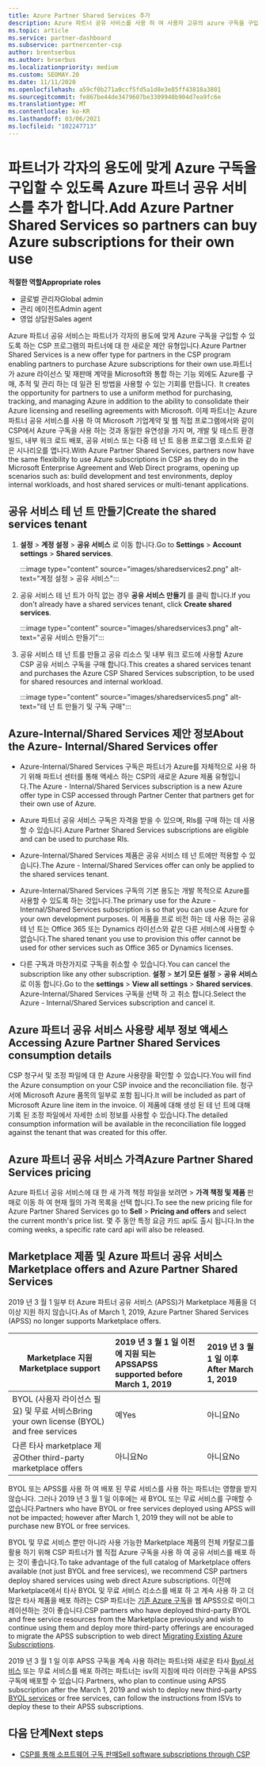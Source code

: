 ```yaml
---
title: Azure Partner Shared Services 추가
description: Azure 파트너 공유 서비스를 사용 하 여 사용자 고유의 azure 구독을 구입 하 고 Azure 구매, 추적 및 관리를 위한 통일 된 방법을 사용 합니다.
ms.topic: article
ms.service: partner-dashboard
ms.subservice: partnercenter-csp
author: brentserbus
ms.author: brserbus
ms.localizationpriority: medium
ms.custom: SEOMAY.20
ms.date: 11/11/2020
ms.openlocfilehash: a59cf0b271a0ccf5fd5a1d8e3e85ff43818a3801
ms.sourcegitcommit: fe867be44de3479607be3309940b904d7ea9fc6e
ms.translationtype: MT
ms.contentlocale: ko-KR
ms.lasthandoff: 03/06/2021
ms.locfileid: "102247713"
---
```

# <a name="add-azure-partner-shared-services-so-partners-can-buy-azure-subscriptions-for-their-own-use"></a><span data-ttu-id="cfaed-103">파트너가 각자의 용도에 맞게 Azure 구독을 구입할 수 있도록 Azure 파트너 공유 서비스를 추가 합니다.</span><span class="sxs-lookup"><span data-stu-id="cfaed-103">Add Azure Partner Shared Services so partners can buy Azure subscriptions for their own use</span></span>

 
<span data-ttu-id="cfaed-104">**적절한 역할**</span><span class="sxs-lookup"><span data-stu-id="cfaed-104">**Appropriate roles**</span></span>

- <span data-ttu-id="cfaed-105">글로벌 관리자</span><span class="sxs-lookup"><span data-stu-id="cfaed-105">Global admin</span></span>
- <span data-ttu-id="cfaed-106">관리 에이전트</span><span class="sxs-lookup"><span data-stu-id="cfaed-106">Admin agent</span></span>
- <span data-ttu-id="cfaed-107">영업 상담원</span><span class="sxs-lookup"><span data-stu-id="cfaed-107">Sales agent</span></span>

<span data-ttu-id="cfaed-108">Azure 파트너 공유 서비스는 파트너가 각자의 용도에 맞게 Azure 구독을 구입할 수 있도록 하는 CSP 프로그램의 파트너에 대 한 새로운 제안 유형입니다.</span><span class="sxs-lookup"><span data-stu-id="cfaed-108">Azure Partner Shared Services is a new offer type for partners in the CSP program enabling partners to purchase Azure subscriptions for their own use.</span></span><span data-ttu-id="cfaed-109">파트너가 azure 라이선스 및 재판매 계약을 Microsoft와 통합 하는 기능 외에도 Azure를 구매, 추적 및 관리 하는 데 일관 된 방법을 사용할 수 있는 기회를 만듭니다.</span><span class="sxs-lookup"><span data-stu-id="cfaed-109">  It creates the opportunity for partners to use a uniform method for purchasing, tracking, and managing Azure in addition to the ability to consolidate their Azure licensing and reselling agreements with Microsoft.</span></span> <span data-ttu-id="cfaed-110">이제 파트너는 Azure 파트너 공유 서비스를 사용 하 여 Microsoft 기업계약 및 웹 직접 프로그램에서와 같이 CSP에서 Azure 구독을 사용 하는 것과 동일한 유연성을 가지 며, 개발 및 테스트 환경 빌드, 내부 워크 로드 배포, 공유 서비스 또는 다중 테 넌 트 응용 프로그램 호스트와 같은 시나리오를 엽니다.</span><span class="sxs-lookup"><span data-stu-id="cfaed-110">With Azure Partner Shared Services, partners now have the same flexibility to use Azure subscriptions in CSP as they do in the Microsoft Enterprise Agreement and Web Direct programs, opening up scenarios such as:  build development and test environments, deploy internal workloads, and host shared services or multi-tenant applications.</span></span>  

## <a name="create-the-shared-services-tenant"></a><span data-ttu-id="cfaed-111">공유 서비스 테 넌 트 만들기</span><span class="sxs-lookup"><span data-stu-id="cfaed-111">Create the shared services tenant</span></span>

1. <span data-ttu-id="cfaed-112">**설정**  >  **계정 설정**  >  **공유 서비스** 로 이동 합니다.</span><span class="sxs-lookup"><span data-stu-id="cfaed-112">Go to **Settings** > **Account settings** > **Shared services**.</span></span>

   :::image type="content" source="images/sharedservices2.png" alt-text="계정 설정 > 공유 서비스":::

2. <span data-ttu-id="cfaed-114">공유 서비스 테 넌 트가 아직 없는 경우 **공유 서비스 만들기** 를 클릭 합니다.</span><span class="sxs-lookup"><span data-stu-id="cfaed-114">If you don't already have a shared services tenant, click **Create shared services**.</span></span>

   :::image type="content" source="images/sharedservices3.png" alt-text="공유 서비스 만들기":::

3. <span data-ttu-id="cfaed-116">공유 서비스 테 넌 트를 만들고 공유 리소스 및 내부 워크 로드에 사용할 Azure CSP 공유 서비스 구독을 구매 합니다.</span><span class="sxs-lookup"><span data-stu-id="cfaed-116">This creates a shared services tenant and purchases the Azure CSP Shared Services subscription, to be used for shared resources and internal workload.</span></span>

   :::image type="content" source="images/sharedservices5.png" alt-text="테 넌 트 만들기 및 구독 구매":::

## <a name="about-the-azure--internalshared-services-offer"></a><span data-ttu-id="cfaed-118">Azure-Internal/Shared Services 제안 정보</span><span class="sxs-lookup"><span data-stu-id="cfaed-118">About the Azure- Internal/Shared Services offer</span></span>

- <span data-ttu-id="cfaed-119">Azure-Internal/Shared Services 구독은 파트너가 Azure를 자체적으로 사용 하기 위해 파트너 센터를 통해 액세스 하는 CSP의 새로운 Azure 제품 유형입니다.</span><span class="sxs-lookup"><span data-stu-id="cfaed-119">The Azure - Internal/Shared Services subscription is a new Azure offer type in CSP accessed through Partner Center that partners get for their own use of Azure.</span></span>

- <span data-ttu-id="cfaed-120">Azure 파트너 공유 서비스 구독은 자격을 받을 수 있으며, RIs를 구매 하는 데 사용할 수 있습니다.</span><span class="sxs-lookup"><span data-stu-id="cfaed-120">Azure Partner Shared Services subscriptions are eligible and can be used to purchase RIs.</span></span>

- <span data-ttu-id="cfaed-121">Azure-Internal/Shared Services 제품은 공유 서비스 테 넌 트에만 적용할 수 있습니다.</span><span class="sxs-lookup"><span data-stu-id="cfaed-121">The Azure - Internal/Shared Services offer can only be applied to the shared services tenant.</span></span>

- <span data-ttu-id="cfaed-122">Azure-Internal/Shared Services 구독의 기본 용도는 개발 목적으로 Azure를 사용할 수 있도록 하는 것입니다.</span><span class="sxs-lookup"><span data-stu-id="cfaed-122">The primary use for the Azure - Internal/Shared Services subscription is so that you can use Azure for your own development purposes.</span></span> <span data-ttu-id="cfaed-123">이 제품을 프로 비전 하는 데 사용 하는 공유 테 넌 트는 Office 365 또는 Dynamics 라이선스와 같은 다른 서비스에 사용할 수 없습니다.</span><span class="sxs-lookup"><span data-stu-id="cfaed-123">The shared tenant you use to provision this offer cannot be used for other services such as Office 365 or Dynamics licenses.</span></span>

- <span data-ttu-id="cfaed-124">다른 구독과 마찬가지로 구독을 취소할 수 있습니다.</span><span class="sxs-lookup"><span data-stu-id="cfaed-124">You can cancel the subscription like any other subscription.</span></span> <span data-ttu-id="cfaed-125">**설정**  >  **보기 모든 설정**  >  **공유 서비스** 로 이동 합니다.</span><span class="sxs-lookup"><span data-stu-id="cfaed-125">Go to the **settings** > **View all settings** > **Shared services**.</span></span> <span data-ttu-id="cfaed-126">Azure-Internal/Shared Services 구독을 선택 하 고 취소 합니다.</span><span class="sxs-lookup"><span data-stu-id="cfaed-126">Select the Azure - Internal/Shared Services subscription and cancel it.</span></span>

## <a name="accessing-azure-partner-shared-services-consumption-details"></a><span data-ttu-id="cfaed-127">Azure 파트너 공유 서비스 사용량 세부 정보 액세스</span><span class="sxs-lookup"><span data-stu-id="cfaed-127">Accessing Azure Partner Shared Services consumption details</span></span>

<span data-ttu-id="cfaed-128">CSP 청구서 및 조정 파일에 대 한 Azure 사용량을 확인할 수 있습니다.</span><span class="sxs-lookup"><span data-stu-id="cfaed-128">You will find the Azure consumption on your CSP invoice and the reconciliation file.</span></span> <span data-ttu-id="cfaed-129">청구서에 Microsoft Azure 품목의 일부로 포함 됩니다.</span><span class="sxs-lookup"><span data-stu-id="cfaed-129">It will be included as part of Microsoft Azure line item in the invoice.</span></span> <span data-ttu-id="cfaed-130">이 제품에 대해 생성 된 테 넌 트에 대해 기록 된 조정 파일에서 자세한 소비 정보를 사용할 수 있습니다.</span><span class="sxs-lookup"><span data-stu-id="cfaed-130">The detailed consumption information will be available in the reconciliation file logged against the tenant that was created for this offer.</span></span>

## <a name="azure-partner-shared-services-pricing"></a><span data-ttu-id="cfaed-131">Azure 파트너 공유 서비스 가격</span><span class="sxs-lookup"><span data-stu-id="cfaed-131">Azure Partner Shared Services pricing</span></span>

<span data-ttu-id="cfaed-132">Azure 파트너 공유 서비스에 대 한 새 가격 책정 파일을 보려면   >  **가격 책정 및 제품** 판매로 이동 하 여 현재 월의 가격 목록을 선택 합니다.</span><span class="sxs-lookup"><span data-stu-id="cfaed-132">To see the new pricing file for Azure Partner Shared Services go to **Sell** > **Pricing and offers** and select the current month's price list.</span></span> <span data-ttu-id="cfaed-133">몇 주 동안 특정 요금 카드 api도 출시 됩니다.</span><span class="sxs-lookup"><span data-stu-id="cfaed-133">In the coming weeks, a specific rate card api will also be released.</span></span>

## <a name="marketplace-offers-and-azure-partner-shared-services"></a><span data-ttu-id="cfaed-134">Marketplace 제품 및 Azure 파트너 공유 서비스</span><span class="sxs-lookup"><span data-stu-id="cfaed-134">Marketplace offers and Azure Partner Shared Services</span></span>

<span data-ttu-id="cfaed-135">2019 년 3 월 1 일부 터 Azure 파트너 공유 서비스 (APSS)가 Marketplace 제품을 더 이상 지원 하지 않습니다.</span><span class="sxs-lookup"><span data-stu-id="cfaed-135">As of March 1, 2019, Azure Partner Shared Services (APSS) no longer supports Marketplace offers.</span></span>

|<span data-ttu-id="cfaed-136">**Marketplace 지원**</span><span class="sxs-lookup"><span data-stu-id="cfaed-136">**Marketplace support**</span></span>   |<span data-ttu-id="cfaed-137">**2019 년 3 월 1 일 이전에 지원 되는 APSS**</span><span class="sxs-lookup"><span data-stu-id="cfaed-137">**APSS supported before March 1, 2019**</span></span>|<span data-ttu-id="cfaed-138">**2019 년 3 월 1 일 이후**</span><span class="sxs-lookup"><span data-stu-id="cfaed-138">**After March 1, 2019**</span></span>|
|---------------------------|:----------------------------|:-------------------|
|<span data-ttu-id="cfaed-139">BYOL (사용자 라이선스 필요) 및 무료 서비스</span><span class="sxs-lookup"><span data-stu-id="cfaed-139">Bring your own license (BYOL) and free services</span></span>   | <span data-ttu-id="cfaed-140">예</span><span class="sxs-lookup"><span data-stu-id="cfaed-140">Yes</span></span>   | <span data-ttu-id="cfaed-141">아니요</span><span class="sxs-lookup"><span data-stu-id="cfaed-141">No</span></span>|
|<span data-ttu-id="cfaed-142">다른 타사 marketplace 제공</span><span class="sxs-lookup"><span data-stu-id="cfaed-142">Other third-party marketplace offers</span></span>   | <span data-ttu-id="cfaed-143">아니요</span><span class="sxs-lookup"><span data-stu-id="cfaed-143">No</span></span>   |<span data-ttu-id="cfaed-144">아니요</span><span class="sxs-lookup"><span data-stu-id="cfaed-144">No</span></span>|

<span data-ttu-id="cfaed-145">BYOL 또는 APSS를 사용 하 여 배포 된 무료 서비스를 사용 하는 파트너는 영향을 받지 않습니다. 그러나 2019 년 3 월 1 일 이후에는 새 BYOL 또는 무료 서비스를 구매할 수 없습니다.</span><span class="sxs-lookup"><span data-stu-id="cfaed-145">Partners who have BYOL or free services deployed using APSS will not be impacted; however after March 1, 2019 they will not be able to purchase new BYOL or free services.</span></span>

<span data-ttu-id="cfaed-146">BYOL 및 무료 서비스 뿐만 아니라 사용 가능한 Marketplace 제품의 전체 카탈로그를 활용 하기 위해 CSP 파트너가 웹 직접 Azure 구독을 사용 하 여 공유 서비스를 배포 하는 것이 좋습니다.</span><span class="sxs-lookup"><span data-stu-id="cfaed-146">To take advantage of the full catalog of Marketplace offers available (not just BYOL and free services), we recommend CSP partners deploy shared services using web direct Azure subscriptions.</span></span>  <span data-ttu-id="cfaed-147">이전에 Marketplace에서 타사 BYOL 및 무료 서비스 리소스를 배포 하 고 계속 사용 하 고 더 많은 타사 제품을 배포 하려는 CSP 파트너는 [기존 Azure 구독](/azure/cloud-solution-provider/migration/migration#migrating-existing-azure-subscriptions)을 웹 APSS으로 마이그레이션하는 것이 좋습니다.</span><span class="sxs-lookup"><span data-stu-id="cfaed-147">CSP partners who have deployed third-party BYOL and free service resources from the Marketplace previously and wish to continue using them and deploy more third-party offerings are encouraged to migrate the APSS subscription to web direct [Migrating Existing Azure Subscriptions](/azure/cloud-solution-provider/migration/migration#migrating-existing-azure-subscriptions).</span></span>

<span data-ttu-id="cfaed-148">2019 년 3 월 1 일 이후 APSS 구독을 계속 사용 하려는 파트너와 새로운 타사 [Byol 서비스](https://azuremarketplace.microsoft.com/marketplace/apps?filters=byol) 또는 무료 서비스를 배포 하려는 파트너는 isv의 지침에 따라 이러한 구독을 APSS 구독에 배포할 수 있습니다.</span><span class="sxs-lookup"><span data-stu-id="cfaed-148">Partners, who plan to continue using APSS subscription after the March 1, 2019 and wish to deploy new third-party [BYOL services](https://azuremarketplace.microsoft.com/marketplace/apps?filters=byol) or free services, can follow the instructions from ISVs to deploy these to their APSS subscriptions.</span></span>

## <a name="next-steps"></a><span data-ttu-id="cfaed-149">다음 단계</span><span class="sxs-lookup"><span data-stu-id="cfaed-149">Next steps</span></span>

- [<span data-ttu-id="cfaed-150">CSP를 통해 소프트웨어 구독 판매</span><span class="sxs-lookup"><span data-stu-id="cfaed-150">Sell software subscriptions through CSP</span></span>](csp-software-subscriptions.md)